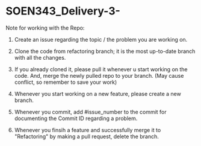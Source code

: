 # SOEN343_Delivery-3-

Note for working with the Repo:

1. Create an issue regarding the topic / the problem you are working on.

2. Clone the code from refactoring branch; it is the most up-to-date branch with all the changes.

3. If you already cloned it, please pull it whenever u start working on the code. And, merge the newly pulled repo to your branch. (May cause conflict, so remember to save your work)

4. Whenever you start working on a new feature, please create a new branch.

5. Whenever you commit, add #issue_number to the commit for documenting the Commit ID regarding a problem.

6. Whenever you finsih a feature and successfully merge it to "Refactoring" by making a pull request, delete the branch. 
